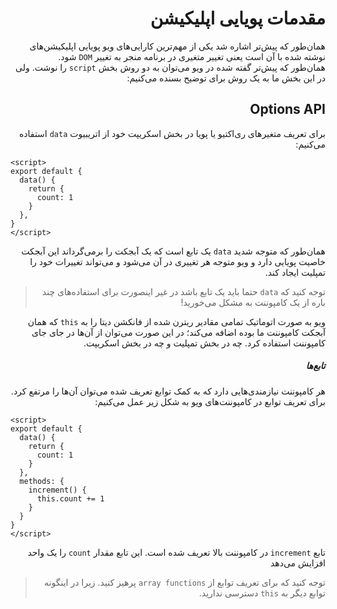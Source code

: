<div dir="rtl">
<h1>
    مقدمات پویایی اپلیکیشن
</h1>

همان‌طور که پیش‌تر اشاره شد یکی از مهم‌ترین
کارایی‌های ویو پویایی اپلیکیشن‌های نوشته شده با آن است
یعنی تغییر متغیری در برنامه منجر به تغییر <code>DOM</code>
شود.
<br>
همان‌طور که پیش‌تر گفته شده در ویو می‌توان به دو روش بخش 
<code>script</code>
را نوشت. ولی در این بخش ما به یک روش برای توضیح بسنده می‌کنیم:

<h2>
Options API
</h2>
برای تعریف متغیر‌های ری‌اکتیو یا پویا در بخش اسکریپت خود از
اتریبیوت
<code>data</code>
استفاده می‌کنیم:

<div dir="ltr">

```vue
<script>
export default {
  data() {
    return {
      count: 1
    }
  },
}
</script>
```
</div> 

همان‌طور که متوجه شدید <code>data</code>
یک تابع است که یک آبجکت را برمی‌گرداند این آبجکت خاصیت پویایی دارد و 
ویو متوجه هر تغییری در آن می‌شود و می‌تواند تغییرات خود را تمپلیت ایجاد کند.

>توجه کنید که <code>data</code> حتما باید یک تابع باشد در غیر اینصورت برای استفاده‌های 
> چند باره از یک کامپوننت به مشکل می‌خورید!

ویو به صورت اتوماتیک تمامی مقادیر ریترن شده از فانکشن دیتا را به <code>this</code>
که همان آبجکت کامپوننت ما بوده اضافه می‌کند؛ در این صورت می‌توان از آن‌ها در جای ‌جای کامپوننت استفاده کرد.
چه در بخش تمپلیت و چه در بخش اسکریپت.

<h5>
تابع‌ها
</h5>
هر کامپوننت نیازمندی‌هایی دارد که به کمک توابع تعریف شده می‌توان
آن‌ها را مرتفع کرد.
برای تعریف توابع در کامپوننت‌های ویو به شکل زیر عمل می‌کنیم:

<div dir="ltr">

```vue
<script>
export default {
  data() {
    return {
      count: 1
    }
  },
  methods: {
    increment() {
      this.count += 1
    }
  }
}
</script>
```
</div> 

تابع <code>increment</code>
در کامپوننت بالا تعریف شده است.
این تابع مقدار 
<code>count</code>
را یک واحد افزایش می‌دهد

> توجه کنید که برای تعریف توابع از <code>array functions</code>
> پرهیز کنید. زیرا در اینگونه توابع دیگر به <code>this</code> دسترسی ندارید.

</div>


